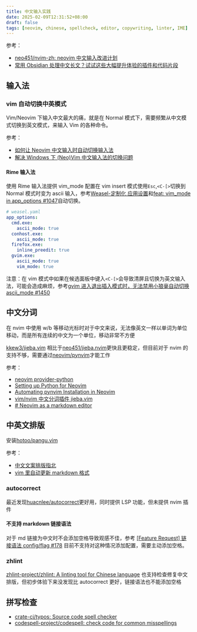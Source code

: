 ```yaml
---
title: 中文输入实践
date: 2025-02-09T12:31:52+08:00
draft: false
tags: [neovim, chinese, spellcheck, editor, copywriting, linter, IME]
---
```


参考：

- [neo451/nvim-zh: neovim 中文输入改进计划](https://github.com/neo451/nvim-zh)
- [常用 Obsidian 处理中文长文？试试这些大幅提升体验的插件和代码片段](https://sspai.com/post/69628)

## 输入法

### vim 自动切换中英模式

Vim/Neovim 下输入中文最大的痛，就是在 Normal 模式下，需要频繁从中文模式切换到英文模式，来输入 Vim 的各种命令。

参考：

- [如何让 Neovim 中文输入时自动切换输入法](https://jdhao.github.io/2021/02/25/nvim_ime_mode_auto_switch/)
- [解决 Windows 下 (Neo)Vim 中文输入法的切换问题](https://www.cnblogs.com/tuilk/p/16421831.html)

#### Rime 输入法

使用 Rime 输入法提供 vim_mode 配置在 vim insert 模式使用`Esc`,`<C-[>`切换到 Normal 模式时变为 ascii 输入，参考[Weasel-定制化 应用设置](https://github.com/rime/weasel/wiki/Weasel-%E5%AE%9A%E5%88%B6%E5%8C%96#%E5%BA%94%E7%94%A8%E8%AE%BE%E7%BD%AE)和[feat: vim_mode in app_options #1047](https://github.com/rime/weasel/pull/1047)自动切换。

```yaml
# weasel.yaml
app_options:
  cmd.exe:
    ascii_mode: true
  conhost.exe:
    ascii_mode: true
  firefox.exe:
    inline_preedit: true
  gvim.exe:
    ascii_mode: true
    vim_mode: true
```

注意：在 vim 模式中如果在候选面板中键入`<C-[>`会导致清屏且切换为英文输入法，可能会造成麻烦，参考[gvim 进入退出插入模式时，无法禁用小狼毫自动切换 ascii_mode #1450](https://github.com/rime/weasel/issues/1450)

## 中文分词

在 nvim 中使用 w/b 等移动光标时对于中文来说，无法像英文一样以单词为单位移动，而是所有连续的中文为一个单位，移动非常不方便

[kkew3/jieba.vim](https://github.com/kkew3/jieba.vim) 相比于[neo451/jieba.nvim](https://github.com/neo451/jieba.nvim)更快且更稳定，但目前对于 nvim 的支持不够，需要通过[neovim/pynvim](https://github.com/neovim/pynvim)才能工作

参考：

- [neovim provider-python](https://neovim.io/doc/user/provider.html#provider-python)
- [Setting up Python for Neovim](https://github.com/deoplete-plugins/deoplete-jedi/wiki/Setting-up-Python-for-Neovim)
- [Automating pynvim Installation in Neovim](https://kevinmorio.com/posts/2023/10/29/automating-pynvim-installation-in-neovim.html)
- [vim/nvim 中文分词插件 jieba.vim](https://kkew3.github.io/2024/11/10/jieba-vim.html)
- [# Neovim as a markdown editor](https://mambusskruj.github.io/posts/pub-neovim-for-markdown/)

## 中英文排版

安装[hotoo/pangu.vim](https://github.com/hotoo/pangu.vim)

参考：

- [中文文案排版指北](https://github.com/sparanoid/chinese-copywriting-guidelines)
- [vim 里自动更新 markdown 格式](https://aisensiy.me/auto-update-content-in-markdown/)

### autocorrect

最近发现[huacnlee/autocorrect](https://github.com/huacnlee/autocorrect)更好用，同时提供 LSP 功能，但未提供 nvim 插件

#### 不支持 markdown 链接语法

对于 md 链接为中文时不会添加空格导致观感不佳，参考 [[Feature Request] 链接语法 config/flag #178](https://github.com/huacnlee/autocorrect/issues/178) 目前不支持对这种情况添加配置，需要主动添加空格。

### zhlint

[zhlint-project/zhlint: A linting tool for Chinese language](https://github.com/zhlint-project/zhlint) 也支持检查修复中文排版，但初步体验下来没发现比 autocorrect 更好，链接语法也不能添加空格

## 拼写检查

- [crate-ci/typos: Source code spell checker](https://github.com/crate-ci/typos)
- [codespell-project/codespell: check code for common misspellings](https://github.com/codespell-project/codespell)
